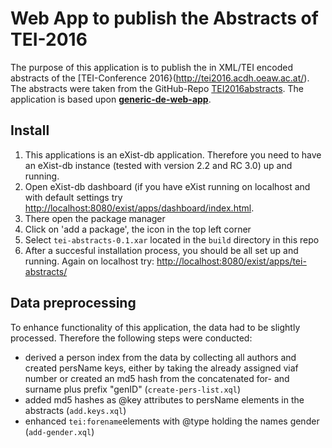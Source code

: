 # Web App to publish the Abstracts of TEI-2016

The purpose of this application is to publish the in XML/TEI encoded abstracts of the [TEI-Conference 2016}(http://tei2016.acdh.oeaw.ac.at/). The abstracts were taken from the GitHub-Repo [TEI2016abstracts](https://github.com/acdh-oeaw/TEI2016abstracts). 
The application is based upon **[generic-de-web-app](https://github.com/acdh-oeaw/generic-de-web-app)**.

## Install

1. This applications is an eXist-db application. Therefore you need to have an eXist-db instance (tested with version 2.2 and RC 3.0) up and running. 
1. Open eXist-db dashboard (if you have eXist running on localhost and with default settings try [http://localhost:8080/exist/apps/dashboard/index.html](http://localhost:8080/exist/apps/dashboard/index.html).
1. There open the package manager
1. Click on 'add a package', the icon in the top left corner
1. Select `tei-abstracts-0.1.xar` located in the `build` directory in this repo
1. After a succesful installation process, you should be all set up and running. Again on localhost try: [http://localhost:8080/exist/apps/tei-abstracts/](http://localhost:8080/exist/apps/tei-abstracts/) 

## Data preprocessing

To enhance functionality of this application, the data had to be slightly processed. Therefore the following steps were conducted:

- derived a person index from the data by collecting all authors and created persName keys, either by taking the already assigned viaf number or created an md5 hash from the concatenated for- and surname plus prefix "genID" (`create-pers-list.xql`)
- added md5 hashes as @key attributes to persName elements in the abstracts (`add.keys.xql`)
- enhanced `tei:forename`elements with @type holding the names gender (`add-gender.xql`)
